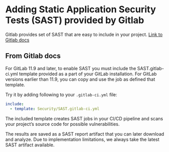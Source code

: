 # Adding Static Application Security Tests (SAST) provided by Gitlab

Gitlab provides set of SAST that are easy to include in your project. [Link to Gitlab docs](https://docs.gitlab.com/ee/user/application_security/sast/)

## From Gitlab docs

For GitLab 11.9 and later, to enable SAST you must include the SAST.gitlab-ci.yml template provided as a part of your GitLab installation. For GitLab versions earlier than 11.9, you can copy and use the job as defined that template.

Try it by adding following to your ``.gitlab-ci.yml`` file:
``` yaml
include:
  - template: Security/SAST.gitlab-ci.yml
```
The included template creates SAST jobs in your CI/CD pipeline and scans your project’s source code for possible vulnerabilities.

The results are saved as a SAST report artifact that you can later download and analyze. Due to implementation limitations, we always take the latest SAST artifact available.


